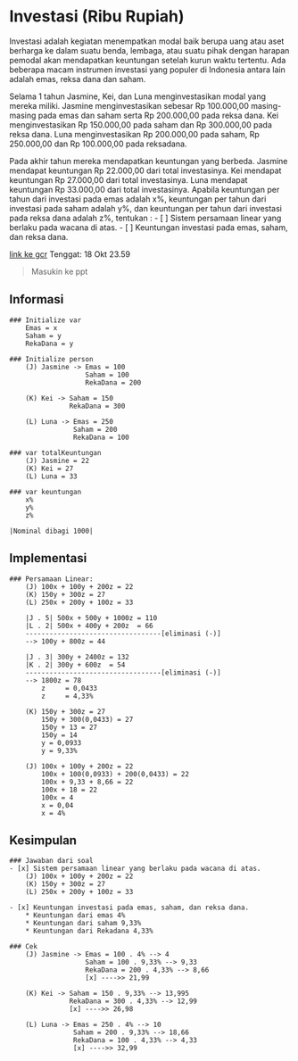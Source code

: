 # Investasi (Ribu Rupiah)                                           

Investasi adalah kegiatan menempatkan modal baik berupa uang atau aset berharga ke dalam suatu benda, lembaga, atau suatu pihak dengan harapan pemodal akan mendapatkan keuntungan setelah kurun waktu tertentu. Ada beberapa macam instrumen investasi yang populer di Indonesia antara lain adalah emas, reksa dana dan saham.

Selama 1 tahun Jasmine, Kei, dan Luna menginvestasikan modal yang mereka miliki. Jasmine menginvestasikan sebesar Rp 100.000,00 masing-masing pada emas dan saham serta Rp 200.000,00 pada reksa dana. Kei menginvestasikan Rp 150.000,00 pada saham dan Rp 300.000,00 pada reksa dana. Luna menginvestasikan Rp 200.000,00 pada saham, Rp 250.000,00 dan Rp 100.000,00 pada reksadana. 

Pada akhir tahun mereka mendapatkan keuntungan yang berbeda. Jasmine mendapat keuntungan Rp 22.000,00 dari total investasinya. Kei mendapat keuntungan Rp 27.000,00 dari total investasinya. Luna mendapat keuntungan Rp 33.000,00 dari total investasinya. Apabila keuntungan per tahun dari investasi pada emas adalah x%, keuntungan per tahun dari investasi pada saham adalah y%, dan keuntungan per tahun dari investasi pada reksa dana adalah z%, tentukan : 
    - [ ] Sistem persamaan linear yang berlaku pada wacana di atas.
    - [ ] Keuntungan investasi pada emas, saham, dan reksa dana.

[link ke gcr](https://classroom.google.com/u/0/c/MzczNDIwNzU5NjQ1/a/NDExMDAyNDc1NDI5/details)
Tenggat: 18 Okt 23.59
> Masukin ke ppt

## Informasi
    ### Initialize var
        Emas = x
        Saham = y
        RekaDana = y

    ### Initialize person
        (J) Jasmine -> Emas = 100
                       Saham = 100
                       RekaDana = 200

        (K) Kei -> Saham = 150
                   RekaDana = 300

        (L) Luna -> Emas = 250
                    Saham = 200
                    RekaDana = 100

    ### var totalKeuntungan
        (J) Jasmine = 22
        (K) Kei = 27
        (L) Luna = 33

    ### var keuntungan
        x%
        y%
        z%
    
    |Nominal dibagi 1000|

## Implementasi
    ### Persamaan Linear:
        (J) 100x + 100y + 200z = 22
        (K) 150y + 300z = 27
        (L) 250x + 200y + 100z = 33

        |J . 5| 500x + 500y + 1000z = 110
        |L . 2| 500x + 400y + 200z  = 66
        ----------------------------------[eliminasi (-)]
        --> 100y + 800z = 44

        |J . 3| 300y + 2400z = 132
        |K . 2| 300y + 600z  = 54 
        ----------------------------------[eliminasi (-)]
        --> 1800z = 78
            z     = 0,0433
            z     = 4,33%

        (K) 150y + 300z = 27
            150y + 300(0,0433) = 27
            150y + 13 = 27
            150y = 14
            y = 0,0933
            y = 9,33%

        (J) 100x + 100y + 200z = 22
            100x + 100(0,0933) + 200(0,0433) = 22
            100x + 9,33 + 8,66 = 22
            100x + 18 = 22
            100x = 4
            x = 0,04
            x = 4%

## Kesimpulan
    ### Jawaban dari soal
    - [x] Sistem persamaan linear yang berlaku pada wacana di atas.
        (J) 100x + 100y + 200z = 22
        (K) 150y + 300z = 27
        (L) 250x + 200y + 100z = 33

    - [x] Keuntungan investasi pada emas, saham, dan reksa dana.
        * Keuntungan dari emas 4%
        * Keuntungan dari saham 9,33%
        * Keuntungan dari Rekadana 4,33%

    ### Cek
        (J) Jasmine -> Emas = 100 . 4% --> 4
                       Saham = 100 . 9,33% --> 9,33
                       RekaDana = 200 . 4,33% --> 8,66
                       [x] ---->> 21,99

        (K) Kei -> Saham = 150 . 9,33% --> 13,995
                   RekaDana = 300 . 4,33% --> 12,99
                   [x] ---->> 26,98

        (L) Luna -> Emas = 250 . 4% --> 10
                    Saham = 200 . 9,33% --> 18,66
                    RekaDana = 100 . 4,33% --> 4,33
                    [x] ---->> 32,99

<!-- Cek semua -->